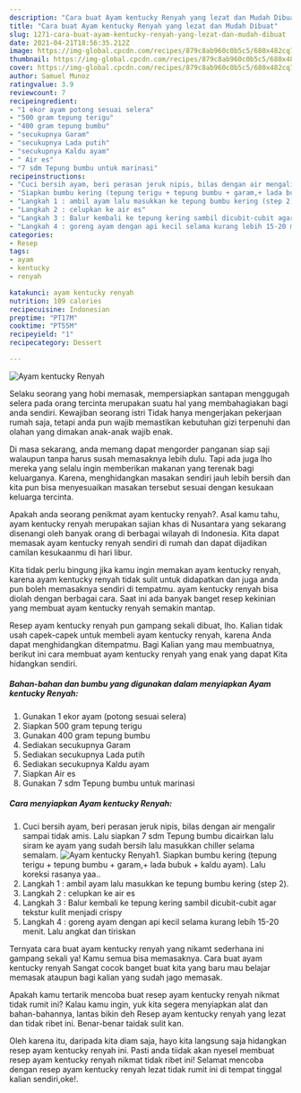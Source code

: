 ```yaml
---
description: "Cara buat Ayam kentucky Renyah yang lezat dan Mudah Dibuat"
title: "Cara buat Ayam kentucky Renyah yang lezat dan Mudah Dibuat"
slug: 1271-cara-buat-ayam-kentucky-renyah-yang-lezat-dan-mudah-dibuat
date: 2021-04-21T18:56:35.212Z
image: https://img-global.cpcdn.com/recipes/879c8ab960c0b5c5/680x482cq70/ayam-kentucky-renyah-foto-resep-utama.jpg
thumbnail: https://img-global.cpcdn.com/recipes/879c8ab960c0b5c5/680x482cq70/ayam-kentucky-renyah-foto-resep-utama.jpg
cover: https://img-global.cpcdn.com/recipes/879c8ab960c0b5c5/680x482cq70/ayam-kentucky-renyah-foto-resep-utama.jpg
author: Samuel Munoz
ratingvalue: 3.9
reviewcount: 7
recipeingredient:
- "1 ekor ayam potong sesuai selera"
- "500 gram tepung terigu"
- "400 gram tepung bumbu"
- "secukupnya Garam"
- "secukupnya Lada putih"
- "secukupnya Kaldu ayam"
- " Air es"
- "7 sdm Tepung bumbu untuk marinasi"
recipeinstructions:
- "Cuci bersih ayam, beri perasan jeruk nipis, bilas dengan air mengalir sampai tidak amis. Lalu siapkan 7 sdm Tepung bumbu dicairkan lalu siram ke ayam yang sudah bersih lalu masukkan chiller selama semalam."
- "Siapkan bumbu kering (tepung terigu + tepung bumbu + garam,+ lada bubuk + kaldu ayam). Lalu koreksi rasanya yaa.."
- "Langkah 1 : ambil ayam lalu masukkan ke tepung bumbu kering (step 2)."
- "Langkah 2 : celupkan ke air es"
- "Langkah 3 : Balur kembali ke tepung kering sambil dicubit-cubit agar tekstur kulit menjadi crispy"
- "Langkah 4 : goreng ayam dengan api kecil selama kurang lebih 15-20 menit. Lalu angkat dan tiriskan"
categories:
- Resep
tags:
- ayam
- kentucky
- renyah

katakunci: ayam kentucky renyah 
nutrition: 109 calories
recipecuisine: Indonesian
preptime: "PT17M"
cooktime: "PT55M"
recipeyield: "1"
recipecategory: Dessert

---
```



![Ayam kentucky Renyah](https://img-global.cpcdn.com/recipes/879c8ab960c0b5c5/680x482cq70/ayam-kentucky-renyah-foto-resep-utama.jpg)

Selaku seorang yang hobi memasak, mempersiapkan santapan menggugah selera pada orang tercinta merupakan suatu hal yang membahagiakan bagi anda sendiri. Kewajiban seorang istri Tidak hanya mengerjakan pekerjaan rumah saja, tetapi anda pun wajib memastikan kebutuhan gizi terpenuhi dan olahan yang dimakan anak-anak wajib enak.

Di masa  sekarang, anda memang dapat mengorder panganan siap saji walaupun tanpa harus susah memasaknya lebih dulu. Tapi ada juga lho mereka yang selalu ingin memberikan makanan yang terenak bagi keluarganya. Karena, menghidangkan masakan sendiri jauh lebih bersih dan kita pun bisa menyesuaikan masakan tersebut sesuai dengan kesukaan keluarga tercinta. 



Apakah anda seorang penikmat ayam kentucky renyah?. Asal kamu tahu, ayam kentucky renyah merupakan sajian khas di Nusantara yang sekarang disenangi oleh banyak orang di berbagai wilayah di Indonesia. Kita dapat memasak ayam kentucky renyah sendiri di rumah dan dapat dijadikan camilan kesukaanmu di hari libur.

Kita tidak perlu bingung jika kamu ingin memakan ayam kentucky renyah, karena ayam kentucky renyah tidak sulit untuk didapatkan dan juga anda pun boleh memasaknya sendiri di tempatmu. ayam kentucky renyah bisa diolah dengan berbagai cara. Saat ini ada banyak banget resep kekinian yang membuat ayam kentucky renyah semakin mantap.

Resep ayam kentucky renyah pun gampang sekali dibuat, lho. Kalian tidak usah capek-capek untuk membeli ayam kentucky renyah, karena Anda dapat menghidangkan ditempatmu. Bagi Kalian yang mau membuatnya, berikut ini cara membuat ayam kentucky renyah yang enak yang dapat Kita hidangkan sendiri.

<!--inarticleads1-->

##### Bahan-bahan dan bumbu yang digunakan dalam menyiapkan Ayam kentucky Renyah:

1. Gunakan 1 ekor ayam (potong sesuai selera)
1. Siapkan 500 gram tepung terigu
1. Gunakan 400 gram tepung bumbu
1. Sediakan secukupnya Garam
1. Sediakan secukupnya Lada putih
1. Sediakan secukupnya Kaldu ayam
1. Siapkan  Air es
1. Gunakan 7 sdm Tepung bumbu untuk marinasi




<!--inarticleads2-->

##### Cara menyiapkan Ayam kentucky Renyah:

1. Cuci bersih ayam, beri perasan jeruk nipis, bilas dengan air mengalir sampai tidak amis. Lalu siapkan 7 sdm Tepung bumbu dicairkan lalu siram ke ayam yang sudah bersih lalu masukkan chiller selama semalam.
<img src="https://img-global.cpcdn.com/steps/cd2e6235a7549303/160x128cq70/ayam-kentucky-renyah-langkah-memasak-1-foto.jpg" alt="Ayam kentucky Renyah">1. Siapkan bumbu kering (tepung terigu + tepung bumbu + garam,+ lada bubuk + kaldu ayam). Lalu koreksi rasanya yaa..
1. Langkah 1 : ambil ayam lalu masukkan ke tepung bumbu kering (step 2).
1. Langkah 2 : celupkan ke air es
1. Langkah 3 : Balur kembali ke tepung kering sambil dicubit-cubit agar tekstur kulit menjadi crispy
1. Langkah 4 : goreng ayam dengan api kecil selama kurang lebih 15-20 menit. Lalu angkat dan tiriskan




Ternyata cara buat ayam kentucky renyah yang nikamt sederhana ini gampang sekali ya! Kamu semua bisa memasaknya. Cara buat ayam kentucky renyah Sangat cocok banget buat kita yang baru mau belajar memasak ataupun bagi kalian yang sudah jago memasak.

Apakah kamu tertarik mencoba buat resep ayam kentucky renyah nikmat tidak rumit ini? Kalau kamu ingin, yuk kita segera menyiapkan alat dan bahan-bahannya, lantas bikin deh Resep ayam kentucky renyah yang lezat dan tidak ribet ini. Benar-benar taidak sulit kan. 

Oleh karena itu, daripada kita diam saja, hayo kita langsung saja hidangkan resep ayam kentucky renyah ini. Pasti anda tiidak akan nyesel membuat resep ayam kentucky renyah nikmat tidak ribet ini! Selamat mencoba dengan resep ayam kentucky renyah lezat tidak rumit ini di tempat tinggal kalian sendiri,oke!.

